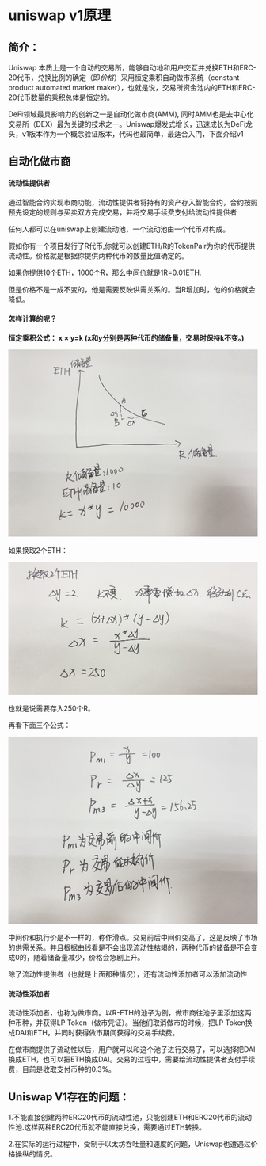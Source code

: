 # uniswap v1原理

## 简介：
Uniswap 本质上是一个自动的交易所，能够自动地和用户交互并兑换ETH和ERC-20代币，兑换比例的确定（即*价格*）采用恒定乘积自动做市系统（constant-product automated market maker），也就是说，交易所资金池内的ETH和ERC-20代币数量的乘积总体是恒定的。

DeFi领域最具影响力的创新之一是自动化做市商(AMM), 同时AMM也是去中心化交易所（DEX）最为关键的技术之一。Uniswap爆发式增长，迅速成长为DeFi龙头，v1版本作为一个概念验证版本，代码也最简单，最适合入门，下面介绍v1

## 自动化做市商
#### 流动性提供者
通过智能合约实现市商功能，流动性提供者将持有的资产存入智能合约，合约按照预先设定的规则与买卖双方完成交易，并将交易手续费支付给流动性提供者

任何人都可以在uniswap上创建流动池，一个流动池由一个代币对构成。

假如你有一个项目发行了R代币,你就可以创建ETH/R的TokenPair为你的代币提供流动性。价格就是根据你提供两种代币的数量比值确定的。

如果你提供10个ETH，1000个R，那么中间价就是1R=0.01ETH.

但是价格不是一成不变的，他是需要反映供需关系的。当R增加时，他的价格就会降低。

#### 怎样计算的呢？
**恒定乘积公式： x × y=k (x和y分别是两种代币的储备量，交易时保持k不变。)**


![图1](./V1-1.jpg)

如果换取2个ETH：

![图2](./V1-2.jpg)

也就是说需要存入250个R。

再看下面三个公式：

![图3](./V1-3.jpg)

中间价和执行价是不一样的，称作滑点。交易前后中间价变高了，这是反映了市场的供需关系。并且根据曲线看是不会出现流动性枯竭的，两种代币的储备是不会变成0的，随着储备量减少，价格会急剧上升。

除了流动性提供者（也就是上面那种情况），还有流动性添加者可以添加流动性

#### 流动性添加者
流动性添加者，也称为做市商。以R-ETH的池子为例，做市商往池子里添加这两种币种，并获得LP Token（做市凭证）。当他们取消做市的时候，把LP Token换成DAI和ETH，并同时获得做市期间获得的交易手续费。

在做市商提供了流动性以后，用户就可以和这个池子进行交易了，可以选择把DAI换成ETH，也可以把ETH换成DAI。交易的过程中，需要给流动性提供者支付手续费，目前是收取支付币种的0.3%。
## Uniswap V1存在的问题：

1.不能直接创建两种ERC20代币的流动性池，只能创建ETH和ERC20代币的流动性池.这样两种ERC20代币就不能直接兑换，需要通过ETH转换。

2.在实际的运行过程中，受制于以太坊吞吐量和速度的问题，Uniswap也遭遇过价格操纵的情况。
